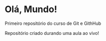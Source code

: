 # Olá, Mundo!
 Primeiro repositório do curso de Git e GithHub

 Repositório criado durando uma aula ao vivo!

